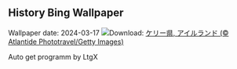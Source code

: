 ## History Bing Wallpaper
Wallpaper date: 2024-03-17
![](https://www.bing.com/th?id=OHR.StFiniansBay_JA-JP4552826629_UHD.jpg&w=1000)Download: [ケリー県, アイルランド (© Atlantide Phototravel/Getty Images)](https://www.bing.com/th?id=OHR.StFiniansBay_JA-JP4552826629_UHD.jpg)

Auto get programm by LtgX
